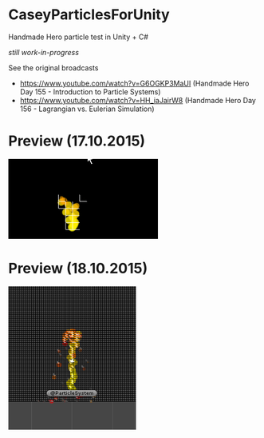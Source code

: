 # CaseyParticlesForUnity
Handmade Hero particle test in Unity + C# 

*still work-in-progress*

See the original broadcasts
- https://www.youtube.com/watch?v=G6OGKP3MaUI (Handmade Hero Day 155 - Introduction to Particle Systems)
- https://www.youtube.com/watch?v=HH_iaJairW8 (Handmade Hero Day 156 - Lagrangian vs. Eulerian Simulation)

# Preview (17.10.2015)

![gif](https://raw.githubusercontent.com/unitycoder/GitImageDump/master/gifs/particle_simulation_fountain_unity3D_1.gif)

# Preview (18.10.2015)

![gif](https://raw.githubusercontent.com/unitycoder/GitImageDump/master/gifs/particle_simulation_fountain_unity3D_2.gif)